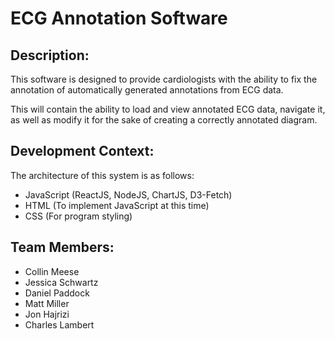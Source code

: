 # ECG Annotation Software

## Description:

This software is designed to provide cardiologists with the ability to fix the annotation of automatically generated annotations from ECG data.

This will contain the ability to load and view annotated ECG data, navigate it, as well as modify it for the sake of creating a correctly annotated diagram.

## Development Context:

The architecture of this system is as follows:

-   JavaScript (ReactJS, NodeJS, ChartJS, D3-Fetch)
-   HTML (To implement JavaScript at this time)
-   CSS (For program styling)

## Team Members:

-   Collin Meese
-   Jessica Schwartz
-   Daniel Paddock
-   Matt Miller
-   Jon Hajrizi
-   Charles Lambert
